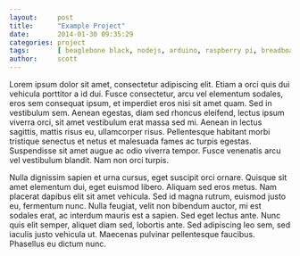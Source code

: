 ```yaml
---
layout:     post
title:      "Example Project"
date:       2014-01-30 09:35:29
categories: project
tags:       [ beaglebone black, nodejs, arduino, raspberry pi, breadboard ]
author:     scott
---
```


Lorem ipsum dolor sit amet, consectetur adipiscing elit. Etiam a orci quis dui
vehicula porttitor a id dui. Fusce consectetur, arcu vel elementum sodales,
eros sem consequat ipsum, et imperdiet eros nisi sit amet quam. Sed in
vestibulum sem. Aenean egestas, diam sed rhoncus eleifend, lectus ipsum viverra
orci, sit amet vestibulum erat massa sed mi. Aenean in lectus sagittis, mattis
risus eu, ullamcorper risus. Pellentesque habitant morbi tristique senectus et
netus et malesuada fames ac turpis egestas. Suspendisse sit amet augue ac odio
viverra tempor. Fusce venenatis arcu vel vestibulum blandit. Nam non orci
turpis.

Nulla dignissim sapien et urna cursus, eget suscipit orci ornare. Quisque sit
amet elementum dui, eget euismod libero. Aliquam sed eros metus. Nam placerat
dapibus elit sit amet vehicula. Sed id magna rutrum, euismod justo eu,
fermentum nunc. Nulla feugiat, velit non bibendum auctor, mi est sodales erat,
ac interdum mauris est a sapien. Sed eget lectus ante. Nunc quis elit semper,
aliquet diam sed, lobortis ante. Sed adipiscing leo sem, sed iaculis justo
vehicula ut. Maecenas pulvinar pellentesque faucibus. Phasellus eu dictum nunc.
